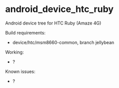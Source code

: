 android_device_htc_ruby
========================

Android device tree for HTC Ruby (Amaze 4G)

Build requirements:
* device/htc/msm8660-common, branch jellybean

Working:
* ?

Known issues:
* ?
